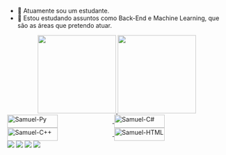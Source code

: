 - 🔭 Atuamente sou um estudante.
- 🤖 Estou estudando assuntos como Back-End e Machine Learning, que são as áreas que pretendo atuar.

<div align="center">
  <a href="https://www.linkedin.com/in/samuel-wolfgang-ba47811b7/">
  <img height="180em" src="https://github-readme-stats.vercel.app/api?username=samuelwolfgang&show_icons=true&theme=dark&include_all_commits=true&count_private=true"/>
  <img height="180em" src="https://github-readme-stats.vercel.app/api/top-langs/?username=samuelwolfgang&layout=compact&langs_count=7&theme=dark"/>
</div>

<img align="center" alt="Samuel-Py" height="30" width="48%" src="https://cdn.jsdelivr.net/gh/devicons/devicon/icons/python/python-original.svg">
<img align="center" alt="Samuel-C#" height="30" width="48%" src="https://cdn.jsdelivr.net/gh/devicons/devicon/icons/csharp/csharp-original.svg">
<img align="center" alt="Samuel-C++" height="30" width="48%" src="https://cdn.jsdelivr.net/gh/devicons/devicon/icons/cplusplus/cplusplus-original.svg">
<img align="center" alt="Samuel-HTML" height="30" width="48%" src="https://cdn.jsdelivr.net/gh/devicons/devicon/icons/html5/html5-original.svg">

<div> 
  <a href="www.youtube.com/channel/UCCAcqzDZVXTL4jyVJlOTX6Q" target="_blank"><img src="https://img.shields.io/badge/YouTube-FF0000?style=for-the-badge&logo=youtube&logoColor=white" target="_blank"></a>
  <a href="https://www.linkedin.com/in/samuel-wolfgang-ba47811b7/" target="_blank"><img src="https://img.shields.io/badge/-LinkedIn-%230077B5?style=for-the-badge&logo=linkedin&logoColor=white" target="_blank"></a> 
  <a href="https://www.instagram.com/samuka.wolf" target="_blank"><img src="https://img.shields.io/badge/-Instagram-%23E4405F?style=for-the-badge&logo=instagram&logoColor=white" target="_blank"></a>
  <a href = "mailto:jsamuelwolfgang@gmail.com"><img src="https://img.shields.io/badge/-Gmail-%23333?style=for-the-badge&logo=gmail&logoColor=white" target="_blank"></a>
</div>
